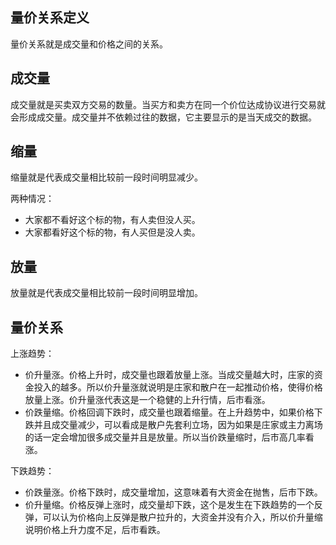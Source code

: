## 量价关系定义

量价关系就是成交量和价格之间的关系。

## 成交量

成交量就是买卖双方交易的数量。当买方和卖方在同一个价位达成协议进行交易就会形成成交量。成交量并不依赖过往的数据，它主要显示的是当天成交的数据。

## 缩量

缩量就是代表成交量相比较前一段时间明显减少。

两种情况：

+ 大家都不看好这个标的物，有人卖但没人买。
+ 大家都看好这个标的物，有人买但是没人卖。

## 放量

放量就是代表成交量相比较前一段时间明显增加。

## 量价关系

上涨趋势：

+ 价升量涨。价格上升时，成交量也跟着放量上涨。当成交量越大时，庄家的资金投入的越多。所以价升量涨就说明是庄家和散户在一起推动价格，使得价格放量上涨。价升量涨代表这是一个稳健的上升行情，后市看涨。
+ 价跌量缩。价格回调下跌时，成交量也跟着缩量。在上升趋势中，如果价格下跌并且成交量减少，可以看成是散户先套利立场，因为如果是庄家或主力离场的话一定会增加很多成交量并且是放量。所以当价跌量缩时，后市高几率看涨。

下跌趋势：

+ 价跌量涨。价格下跌时，成交量增加，这意味着有大资金在抛售，后市下跌。
+ 价升量缩。价格反弹上涨时，成交量却下跌，这个是发生在下跌趋势的一个反弹，可以认为价格向上反弹是散户拉升的，大资金并没有介入，所以价升量缩说明价格上升力度不足，后市看跌。
